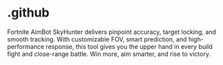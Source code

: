 # .github
Fortnite AimBot SkyHunter delivers pinpoint accuracy, target locking, and smooth tracking. With customizable FOV, smart prediction, and high-performance response, this tool gives you the upper hand in every build fight and close-range battle. Win more, aim smarter, and rise to victory.
